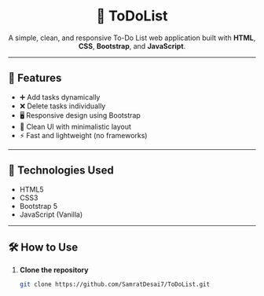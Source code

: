 <h1 align="center">📝 ToDoList</h1>

<p align="center">
  A simple, clean, and responsive To-Do List web application built with <strong>HTML</strong>, <strong>CSS</strong>, <strong>Bootstrap</strong>, and <strong>JavaScript</strong>.
</p>

---

## 🚀 Features

- ➕ Add tasks dynamically
- ❌ Delete tasks individually
- 🖥️ Responsive design using Bootstrap
- 🧠 Clean UI with minimalistic layout
- ⚡ Fast and lightweight (no frameworks)

---



## 🔧 Technologies Used

- HTML5
- CSS3
- Bootstrap 5
- JavaScript (Vanilla)

---


## 🛠️ How to Use

1. **Clone the repository**
   ```bash
   git clone https://github.com/SamratDesai7/ToDoList.git
